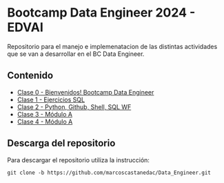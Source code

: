 # Bootcamp Data Engineer 2024 - EDVAI

Repositorio para el manejo e implemenatacion de las distintas actividades que se van a desarrollar en el BC Data Engineer.

## Contenido

* [Clase 0 - Bienvenidos! Bootcamp Data Engineer](https://github.com/marcoscastanedac/Data_Engineer/tree/main/Clase%200)
* [Clase 1 - Ejercicios SQL](https://github.com/marcoscastanedac/Data_Engineer/tree/main/Clase%201)
* [Clase 2 - Python, Github, Shell, SQL WF](https://github.com/marcoscastanedac/Data_Engineer/tree/main/Clase%202)
* [Clase 3 - Módulo A](https://github.com/marcoscastanedac/Data_Engineer/tree/main/Clase%203)
* [Clase 4 - Módulo A](https://github.com/marcoscastanedac/Data_Engineer/tree/main/Clase%204)

## Descarga del repositorio

Para descargar el repositorio utiliza la instrucción:

```
git clone -b https://github.com/marcoscastanedac/Data_Engineer.git

```